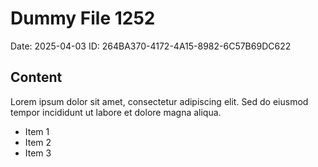 # Dummy File 1252

Date: 2025-04-03
ID: 264BA370-4172-4A15-8982-6C57B69DC622

## Content

Lorem ipsum dolor sit amet, consectetur adipiscing elit.
Sed do eiusmod tempor incididunt ut labore et dolore magna aliqua.

* Item 1
* Item 2
* Item 3
